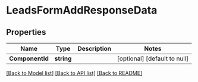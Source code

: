 # LeadsFormAddResponseData

## Properties
Name | Type | Description | Notes
------------ | ------------- | ------------- | -------------
**ComponentId** | **string** |  | [optional] [default to null]

[[Back to Model list]](../README.md#documentation-for-models) [[Back to API list]](../README.md#documentation-for-api-endpoints) [[Back to README]](../README.md)


